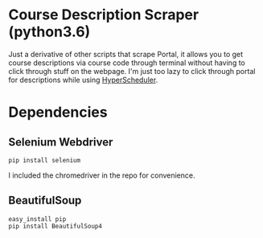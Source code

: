 # Course Description Scraper (python3.6)
Just a derivative of other scripts that scrape Portal, it allows you to get course descriptions via course code through terminal without having to click through stuff on the webpage. I'm just too lazy to click through portal for descriptions while using [HyperScheduler](https://Hyperschedule.io).

# Dependencies
## Selenium Webdriver
```
pip install selenium
```
I included the chromedriver in the repo for convenience.

## BeautifulSoup
```
easy_install pip  
pip install BeautifulSoup4
```
